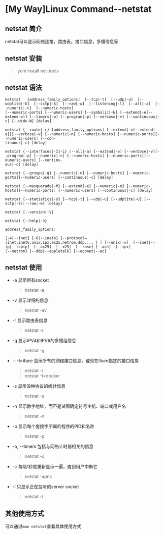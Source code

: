 # [My Way]Linux Command--netstat

## netstat 简介
netstat可以显示网络连接，路由表，接口信息，多播信息等
## netstat 安装
>yum install net-tools
## netstat 语法
    netstat   [address_family_options]  [--tcp|-t]  [--udp|-u]  [--udplite|-U]  [--sctp|-S]  [--raw|-w]  [--listening|-l]  [--all|-a]  [--numeric|-n]  [--numeric-hosts]
    [--numeric-ports] [--numeric-users] [--symbolic|-N] [--extend|-e[--extend-e]] [--timers|-o] [--program|-p] [--verbose|-v] [--continuous|-c] [--wide-W] [delay]

    netstat {--route|-r} [address_family_options] [--extend|-e[--extend|-e]][--verbose|-v] [--numeric|-n] [--numeric-hosts] [--numeric-ports][--numeric-users] [--con‐
    tinuous|-c] [delay]

    netstat {--interfaces|-I|-i} [--all|-a] [--extend|-e] [--verbose|-v][--program|-p] [--numeric|-n] [--numeric-hosts] [--numeric-ports][--numeric-users] [--continu‐
    ous|-c] [delay]

    netstat {--groups|-g} [--numeric|-n] [--numeric-hosts] [--numeric-ports][--numeric-users] [--continuous|-c] [delay]

    netstat {--masquerade|-M} [--extend|-e] [--numeric|-n] [--numeric-hosts][--numeric-ports] [--numeric-users] [--continuous|-c] [delay]

    netstat {--statistics|-s} [--tcp|-t] [--udp|-u] [--udplite|-U] [--sctp|-S][--raw|-w] [delay]

    netstat {--version|-V}

    netstat {--help|-h}

    address_family_options:

    [-4|--inet] [-6|--inet6] [--protocol={inet,inet6,unix,ipx,ax25,netrom,ddp,... } ] [--unix|-x]  [--inet|--ip|--tcpip]  [--ax25]  [--x25]  [--rose] [--ash]  [--ipx]
    [--netrom] [--ddp|--appletalk] [--econet|--ec]

## netstat 使用
* -a 显示所有socket
    >netstat -a
* -v 显示详细的信息
    >netstat -av
* -r 显示路由表信息
    >netstat -r
* -g 显示IPV4和IPV6的多播组信息
    >netstat -g
* -i -I=iface 显示所有的网络接口信息，或现在iface指定的接口信息
    >netstat -i     
    >netstat -I=docker
* -s 显示没种协议的统计信息
    >netstat -s
* -n 显示数字地址，而不是试图确定符号主机、端口或用户名
    >netstat -n    
* -p 显示每个套接字所属的程序的PID和名称
    >netstat -p  
* -o, --timers 包括与网络计时器相关的信息  
    >netstat -o
* -c 每隔1秒就重新显示一遍，直到用户中断它
    >netstat -apnc
* -l 只显示正在监听的server socket
    >netstat -l
## 其他使用方式
可以通过`man netstat`查看具体使用方式


